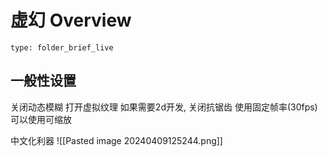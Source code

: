 # 虚幻 Overview
 
```ccard
type: folder_brief_live
```
 
## 一般性设置
关闭动态模糊
打开虚拟纹理
如果需要2d开发, 关闭抗锯齿
使用固定帧率(30fps)
可以使用可缩放

中文化利器
![[Pasted image 20240409125244.png]]
